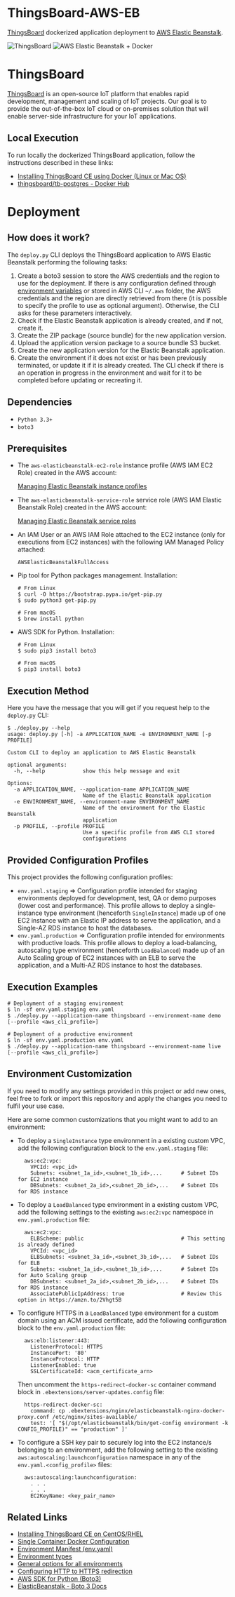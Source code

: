 # ThingsBoard-AWS-EB

[ThingsBoard](https://thingsboard.io/) dockerized application deployment to [AWS Elastic Beanstalk](https://aws.amazon.com/elasticbeanstalk/).

![ThingsBoard](thingsboard.gif)
![AWS Elastic Beanstalk + Docker](aws_eb-docker.jpeg)

# ThingsBoard

[ThingsBoard](https://thingsboard.io/docs/getting-started-guides/what-is-thingsboard/) is an open-source IoT platform that enables rapid development, management and scaling of IoT projects. Our goal is to provide the out-of-the-box IoT cloud or on-premises solution that will enable server-side infrastructure for your IoT applications.

## Local Execution

To run locally the dockerized ThingsBoard application, follow the instructions described in these links:

* [Installing ThingsBoard CE using Docker (Linux or Mac OS)](https://thingsboard.io/docs/user-guide/install/docker/)
* [thingsboard/tb-postgres - Docker Hub](https://hub.docker.com/r/thingsboard/tb-postgres/)

# Deployment

## How does it work?

The `deploy.py` CLI deploys the ThingsBoard application to AWS Elastic Beanstalk performing the following tasks:

1. Create a boto3 session to store the AWS credentials and the region to use for the deployment. If there is any configuration defined through [environment variables](https://docs.aws.amazon.com/cli/latest/userguide/cli-configure-envvars.html) or stored in AWS CLI `~/.aws` folder, the AWS credentials and the region are directly retrieved from there (it is possible to specify the profile to use as optional argument). Otherwise, the CLI asks for these parameters interactively.
2. Check if the Elastic Beanstalk application is already created, and if not, create it.
3. Create the ZIP package (source bundle) for the new application version.
4. Upload the application version package to a source bundle S3 bucket.
5. Create the new application version for the Elastic Beanstalk application.
6. Create the environment if it does not exist or has been previously terminated, or update it if it is already created. The CLI check if there is an operation in progress in the environment and wait for it to be completed before updating or recreating it.

## Dependencies

* `Python 3.3+`
* `boto3`

## Prerequisites

* The `aws-elasticbeanstalk-ec2-role` instance profile (AWS IAM EC2 Role) created in the AWS account:

    [Managing Elastic Beanstalk instance profiles](https://docs.aws.amazon.com/elasticbeanstalk/latest/dg/iam-instanceprofile.html)

* The `aws-elasticbeanstalk-service-role` service role (AWS IAM Elastic Beanstalk Role) created in the AWS account:

    [Managing Elastic Beanstalk service roles](https://docs.aws.amazon.com/elasticbeanstalk/latest/dg/iam-servicerole.html)

* An IAM User or an AWS IAM Role attached to the EC2 instance (only for executions from EC2 instances) with the following IAM Managed Policy attached:

      AWSElasticBeanstalkFullAccess

* Pip tool for Python packages management. Installation:

      # From Linux
      $ curl -O https://bootstrap.pypa.io/get-pip.py
      $ sudo python3 get-pip.py

      # From macOS
      $ brew install python

* AWS SDK for Python. Installation:

      # From Linux
      $ sudo pip3 install boto3

      # From macOS
      $ pip3 install boto3

## Execution Method

Here you have the message that you will get if you request help to the `deploy.py` CLI:

    $ ./deploy.py --help
    usage: deploy.py [-h] -a APPLICATION_NAME -e ENVIRONMENT_NAME [-p PROFILE]

    Custom CLI to deploy an application to AWS Elastic Beanstalk

    optional arguments:
      -h, --help            show this help message and exit

    Options:
      -a APPLICATION_NAME, --application-name APPLICATION_NAME
                            Name of the Elastic Beanstalk application
      -e ENVIRONMENT_NAME, --environment-name ENVIRONMENT_NAME
                            Name of the environment for the Elastic Beanstalk
                            application
      -p PROFILE, --profile PROFILE
                            Use a specific profile from AWS CLI stored
                            configurations

## Provided Configuration Profiles

This project provides the following configuration profiles:

* `env.yaml.staging` => Configuration profile intended for staging environments deployed for development, test, QA or demo purposes (lower cost and performance). This profile allows to deploy a single-instance type environment (henceforth `SingleInstance`) made up of one EC2 instance with an Elastic IP address to serve the application, and a Single-AZ RDS instance to host the databases.
* `env.yaml.production` => Configuration profile intended for environments with productive loads. This profile allows to deploy a load-balancing, autoscaling type environment (henceforth `LoadBalanced`) made up of an Auto Scaling group of EC2 instances with an ELB to serve the application, and a Multi-AZ RDS instance to host the databases.

## Execution Examples

    # Deployment of a staging environment
    $ ln -sf env.yaml.staging env.yaml
    $ ./deploy.py --application-name thingsboard --environment-name demo [--profile <aws_cli_profile>]

    # Deployment of a productive environment
    $ ln -sf env.yaml.production env.yaml
    $ ./deploy.py --application-name thingsboard --environment-name live [--profile <aws_cli_profile>]

## Environment Customization

If you need to modify any settings provided in this project or add new ones, feel free to fork or import this repository and apply the changes you need to fulfil your use case.

Here are some common customizations that you might want to add to an environment:

* To deploy a `SingleInstance` type environment in a existing custom VPC, add the following configuration block to the `env.yaml.staging` file:

        aws:ec2:vpc:
          VPCId: <vpc_id>
          Subnets: <subnet_1a_id>,<subnet_1b_id>,...      # Subnet IDs for EC2 instance
          DBSubnets: <subnet_2a_id>,<subnet_2b_id>,...    # Subnet IDs for RDS instance

* To deploy a `LoadBalanced` type environment in a existing custom VPC, add the following settings to the existing `aws:ec2:vpc` namespace in `env.yaml.production` file:

        aws:ec2:vpc:
          ELBScheme: public                               # This setting is already defined
          VPCId: <vpc_id>
          ELBSubnets: <subnet_3a_id>,<subnet_3b_id>,...   # Subnet IDs for ELB
          Subnets: <subnet_1a_id>,<subnet_1b_id>,...      # Subnet IDs for Auto Scaling group
          DBSubnets: <subnet_2a_id>,<subnet_2b_id>,...    # Subnet IDs for RDS instance
          AssociatePublicIpAddress: true                  # Review this option in https://amzn.to/2Vhgt5B

* To configure HTTPS in a `LoadBalanced` type environment for a custom domain using an ACM issued certificate, add the following configuration block to the `env.yaml.production` file:

        aws:elb:listener:443:
          ListenerProtocol: HTTPS
          InstancePort: '80'
          InstanceProtocol: HTTP
          ListenerEnabled: true
          SSLCertificateId: <acm_certificate_arn>

    Then uncomment the `https-redirect-docker-sc` container command block in `.ebextensions/server-updates.config` file:

        https-redirect-docker-sc:
          command: cp .ebextensions/nginx/elasticbeanstalk-nginx-docker-proxy.conf /etc/nginx/sites-available/
          test: '[ "$(/opt/elasticbeanstalk/bin/get-config environment -k CONFIG_PROFILE)" == "production" ]'

* To configure a SSH key pair to securely log into the EC2 instance/s belonging to an environment, add the following setting to the existing `aws:autoscaling:launchconfiguration` namespace in any of the `env.yaml.<config_profile>` files:

        aws:autoscaling:launchconfiguration:
          . . .
          . . .
          EC2KeyName: <key_pair_name>

## Related Links

* [Installing ThingsBoard CE on CentOS/RHEL](https://thingsboard.io/docs/user-guide/install/rhel/)
* [Single Container Docker Configuration](https://docs.aws.amazon.com/elasticbeanstalk/latest/dg/single-container-docker-configuration.html)
* [Environment Manifest (env.yaml)](https://docs.aws.amazon.com/elasticbeanstalk/latest/dg/environment-cfg-manifest.html)
* [Environment types](https://docs.aws.amazon.com/elasticbeanstalk/latest/dg/using-features-managing-env-types.html)
* [General options for all environments](https://docs.aws.amazon.com/elasticbeanstalk/latest/dg/command-options-general.html)
* [Configuring HTTP to HTTPS redirection](https://docs.aws.amazon.com/elasticbeanstalk/latest/dg/configuring-https-httpredirect.html)
* [AWS SDK for Python (Boto3)](https://aws.amazon.com/sdk-for-python/)
* [ElasticBeanstalk - Boto 3 Docs](https://boto3.amazonaws.com/v1/documentation/api/latest/reference/services/elasticbeanstalk.html)
